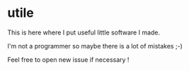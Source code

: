 # utile

This is here where I put useful little software I made.

I'm not a programmer so maybe there is a lot of mistakes ;-)

Feel free to open new issue if necessary !
